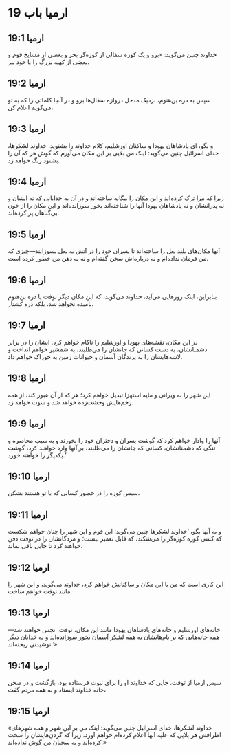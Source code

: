 # ارمیا باب 19

## ارمیا 19:1
خداوند چنین می‌گوید: «برو و یک کوزه سفالی از کوزه‌گر بخر و بعضی از مشایخ قوم و بعضی از کهنه بزرگ را با خود ببر.

## ارمیا 19:2
سپس به دره بن‌هنوم، نزدیک مدخل دروازه سفال‌ها برو و در آنجا کلماتی را که به تو می‌گویم اعلام کن،

## ارمیا 19:3
و بگو، ای پادشاهان یهودا و ساکنان اورشلیم، کلام خداوند را بشنوید. خداوند لشکرها، خدای اسرائیل چنین می‌گوید: اینک من بلایی بر این مکان می‌آورم که گوش هر که آن را بشنود زنگ خواهد زد.

## ارمیا 19:4
زیرا که مرا ترک کرده‌اند و این مکان را بیگانه ساخته‌اند و در آن به خدایانی که نه ایشان و نه پدرانشان و نه پادشاهان یهودا آنها را شناخته‌اند بخور سوزانده‌اند و این مکان را از خون بی‌گناهان پر کرده‌اند.

## ارمیا 19:5
آنها مکان‌های بلند بعل را ساخته‌اند تا پسران خود را در آتش به بعل بسوزانند—چیزی که من فرمان نداده‌ام و نه درباره‌اش سخن گفته‌ام و نه به ذهن من خطور کرده است.

## ارمیا 19:6
بنابراین، اینک روزهایی می‌آید، خداوند می‌گوید، که این مکان دیگر توفت یا دره بن‌هنوم نامیده نخواهد شد، بلکه دره کشتار.

## ارمیا 19:7
در این مکان، نقشه‌های یهودا و اورشلیم را ناکام خواهم کرد. ایشان را در برابر دشمنانشان، به دست کسانی که جانشان را می‌طلبند، به شمشیر خواهم انداخت و لاشه‌هایشان را به پرندگان آسمان و حیوانات زمین به خوراک خواهم داد.

## ارمیا 19:8
این شهر را به ویرانی و مایه استهزا تبدیل خواهم کرد؛ هر که از آن عبور کند، از همه زخم‌هایش وحشت‌زده خواهد شد و سوت خواهد زد.

## ارمیا 19:9
آنها را وادار خواهم کرد که گوشت پسران و دختران خود را بخورند و به سبب محاصره و تنگی که دشمنانشان، کسانی که جانشان را می‌طلبند، بر آنها وارد خواهند کرد، گوشت یکدیگر را خواهند خورد.’

## ارمیا 19:10
سپس کوزه را در حضور کسانی که با تو هستند بشکن،

## ارمیا 19:11
و به آنها بگو، ‘خداوند لشکرها چنین می‌گوید: این قوم و این شهر را چنان خواهم شکست که کسی کوزه کوزه‌گر را می‌شکند، که قابل تعمیر نیست؛ و مردگانشان را در توفت دفن خواهند کرد تا جایی باقی نماند.

## ارمیا 19:12
این کاری است که من با این مکان و ساکنانش خواهم کرد، خداوند می‌گوید، و این شهر را مانند توفت خواهم ساخت.

## ارمیا 19:13
خانه‌های اورشلیم و خانه‌های پادشاهان یهودا مانند این مکان، توفت، نجس خواهند شد—همه خانه‌هایی که بر بام‌هایشان به همه لشکر آسمان بخور سوزانده‌اند و به خدایان دیگر نوشیدنی ریخته‌اند.’»

## ارمیا 19:14
سپس ارمیا از توفت، جایی که خداوند او را برای نبوت فرستاده بود، بازگشت و در صحن خانه خداوند ایستاد و به همه مردم گفت،

## ارمیا 19:15
«خداوند لشکرها، خدای اسرائیل چنین می‌گوید: اینک من بر این شهر و همه شهرهای اطرافش هر بلایی که علیه آنها اعلام کرده‌ام خواهم آورد، زیرا که گردن‌هایشان را سخت کرده‌اند و به سخنان من گوش نداده‌اند.»
